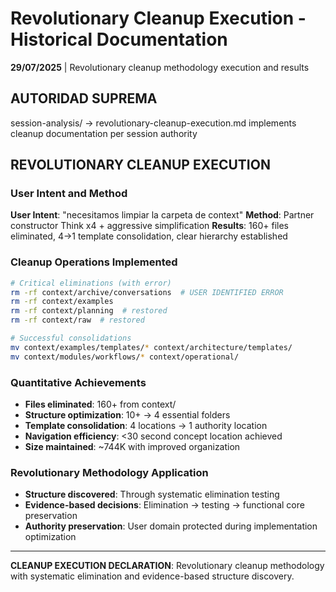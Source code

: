 # Revolutionary Cleanup Execution - Historical Documentation

**29/07/2025** | Revolutionary cleanup methodology execution and results

## AUTORIDAD SUPREMA
session-analysis/ → revolutionary-cleanup-execution.md implements cleanup documentation per session authority

## REVOLUTIONARY CLEANUP EXECUTION

### **User Intent and Method**
**User Intent**: "necesitamos limpiar la carpeta de context"
**Method**: Partner constructor Think x4 + aggressive simplification
**Results**: 160+ files eliminated, 4→1 template consolidation, clear hierarchy established

### **Cleanup Operations Implemented**
```bash
# Critical eliminations (with error)
rm -rf context/archive/conversations  # USER IDENTIFIED ERROR
rm -rf context/examples
rm -rf context/planning  # restored
rm -rf context/raw  # restored

# Successful consolidations
mv context/examples/templates/* context/architecture/templates/
mv context/modules/workflows/* context/operational/
```

### **Quantitative Achievements**
- **Files eliminated**: 160+ from context/
- **Structure optimization**: 10+ → 4 essential folders  
- **Template consolidation**: 4 locations → 1 authority location
- **Navigation efficiency**: <30 second concept location achieved
- **Size maintained**: ~744K with improved organization

### **Revolutionary Methodology Application**
- **Structure discovered**: Through systematic elimination testing
- **Evidence-based decisions**: Elimination → testing → functional core preservation
- **Authority preservation**: User domain protected during implementation optimization

---

**CLEANUP EXECUTION DECLARATION**: Revolutionary cleanup methodology with systematic elimination and evidence-based structure discovery.